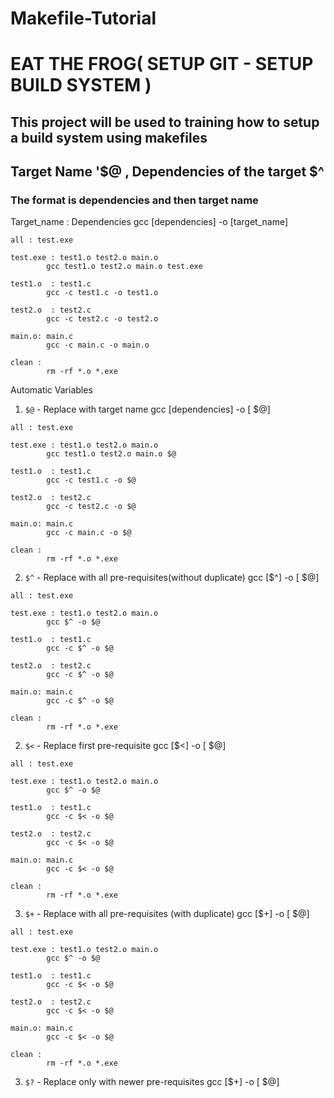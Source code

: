 # Makefile-Tutorial
# EAT THE FROG( SETUP GIT - SETUP BUILD SYSTEM )
## This project will be used to training how to setup a build system using makefiles
## Target Name '$@ , Dependencies of the target $^

### The format is dependencies and then target name
Target_name : Dependencies
gcc  [dependencies] -o [target_name]
```Make
all : test.exe

test.exe : test1.o test2.o main.o
		gcc test1.o test2.o main.o test.exe
			
test1.o  : test1.c
		gcc -c test1.c -o test1.o

test2.o  : test2.c
		gcc -c test2.c -o test2.o

main.o: main.c
		gcc -c main.c -o main.o

clean :
	 	rm -rf *.o *.exe
```

Automatic Variables
1. `$@` - Replace with target name
 gcc  [dependencies] -o [ $@]
```Make
all : test.exe

test.exe : test1.o test2.o main.o
		gcc test1.o test2.o main.o $@
			
test1.o  : test1.c
		gcc -c test1.c -o $@

test2.o  : test2.c
		gcc -c test2.c -o $@

main.o: main.c
		gcc -c main.c -o $@

clean :
		rm -rf *.o *.exe
```

2. `$^` - Replace with all pre-requisites(without duplicate)
 gcc  [$^] -o [ $@]
```Make
all : test.exe

test.exe : test1.o test2.o main.o
		gcc $^ -o $@
			
test1.o  : test1.c
		gcc -c $^ -o $@

test2.o  : test2.c
		gcc -c $^ -o $@

main.o: main.c
		gcc -c $^ -o $@

clean :
		rm -rf *.o *.exe
```

2. `$<` - Replace first pre-requisite
 gcc  [$<] -o [ $@]
```Make
all : test.exe

test.exe : test1.o test2.o main.o
		gcc $^ -o $@
			
test1.o  : test1.c
		gcc -c $< -o $@

test2.o  : test2.c
		gcc -c $< -o $@

main.o: main.c
		gcc -c $< -o $@

clean :
		rm -rf *.o *.exe
```

3. `$+` - Replace with all pre-requisites (with duplicate)
 gcc  [$+] -o [ $@]
```Make
all : test.exe

test.exe : test1.o test2.o main.o
		gcc $^ -o $@
			
test1.o  : test1.c
		gcc -c $< -o $@

test2.o  : test2.c
		gcc -c $< -o $@

main.o: main.c
		gcc -c $< -o $@

clean :
		rm -rf *.o *.exe
```

3. `$?` - Replace only with newer pre-requisites
 gcc  [$+] -o [ $@]